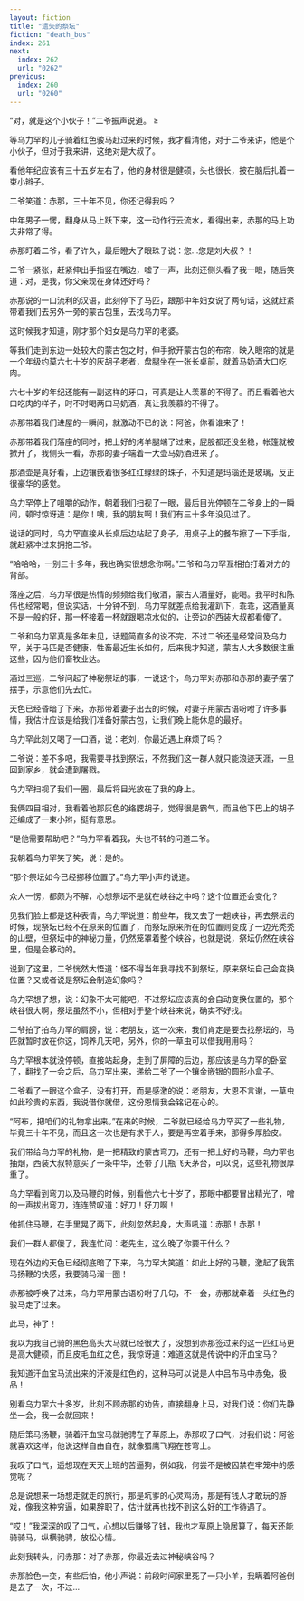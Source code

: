 ```yaml
---
layout: fiction
title: "遗失的祭坛"
fiction: "death_bus"
index: 261
next:
  index: 262
  url: "0262"
previous:
  index: 260
  url: "0260"
---
```

“对，就是这个小伙子！”二爷振声说道。 ≥

等乌力罕的儿子骑着红色骏马赶过来的时候，我才看清他，对于二爷来讲，他是个小伙子，但对于我来讲，这绝对是大叔了。

看他年纪应该有三十五岁左右了，他的身材很是健硕，头也很长，披在脑后扎着一束小辫子。

二爷笑道：赤那，三十年不见，你还记得我吗？

中年男子一愣，翻身从马上跃下来，这一动作行云流水，看得出来，赤那的马上功夫非常了得。

赤那盯着二爷，看了许久，最后瞪大了眼珠子说：您...您是刘大叔？！

二爷一紧张，赶紧伸出手指竖在嘴边，嘘了一声，此刻还侧头看了我一眼，随后笑道：对，是我，你父亲现在身体还好吗？

赤那说的一口流利的汉语，此刻停下了马匹，跟那中年妇女说了两句话，这就赶紧带着我们去另外一旁的蒙古包里，去找乌力罕。

这时候我才知道，刚才那个妇女是乌力罕的老婆。

等我们走到东边一处较大的蒙古包之时，伸手掀开蒙古包的布帘，映入眼帘的就是一个年级约莫六七十岁的灰胡子老者，盘腿坐在一张长桌前，就着马奶酒大口吃肉。

六七十岁的年纪还能有一副这样的牙口，可真是让人羡慕的不得了。而且看着他大口吃肉的样子，时不时喝两口马奶酒，真让我羡慕的不得了。

赤那带着我们进屋的一瞬间，就激动不已的说：阿爸，你看谁来了！

赤那带着我们落座的同时，把上好的烤羊腿端了过来，屁股都还没坐稳，帐篷就被掀开了，我侧头一看，赤那的妻子端着一大壶马奶酒进来了。

那酒壶是真好看，上边镶嵌着很多红红绿绿的珠子，不知道是玛瑙还是玻璃，反正很豪华的感觉。

乌力罕停止了咀嚼的动作，朝着我们扫视了一眼，最后目光停顿在二爷身上的一瞬间，顿时惊讶道：是你！噢，我的朋友啊！我们有三十多年没见过了。

说话的同时，乌力罕直接从长桌后边站起了身子，用桌子上的餐布擦了一下手指，就赶紧冲过来拥抱二爷。

“哈哈哈，一别三十多年，我也确实很想念你啊。”二爷和乌力罕互相拍打着对方的背部。

落座之后，乌力罕很是热情的频频给我们敬酒，蒙古人酒量好，能喝。我平时和陈伟也经常喝，但说实话，十分钟不到，乌力罕就差点给我灌趴下，乖乖，这酒量真不是一般的好，那一杯接着一杯就跟喝凉水似的，让旁边的西装大叔都看傻了。

二爷和乌力罕真是多年未见，话题简直多的说不完，不过二爷还是经常问及乌力罕，关于马匹是否健康，牲畜最近生长如何，后来我才知道，蒙古人大多数很注重这些，因为他们畜牧业达。

酒过三巡，二爷问起了神秘祭坛的事，一说这个，乌力罕对赤那和赤那的妻子摆了摆手，示意他们先去忙。

天色已经昏暗了下来，赤那带着妻子出去的时候，对妻子用蒙古语吩咐了许多事情，我估计应该是给我们准备好蒙古包，让我们晚上能休息的最好。

乌力罕此刻又喝了一口酒，说：老刘，你最近遇上麻烦了吗？

二爷说：差不多吧，我需要寻找到祭坛，不然我们这一群人就只能浪迹天涯，一旦回到家乡，就会遭到屠戮。

乌力罕扫视了我们一圈，最后将目光放在了我的身上。

我俩四目相对，我看着他那灰色的络腮胡子，觉得很是霸气，而且他下巴上的胡子还编成了一束小辫，挺有意思。

“是他需要帮助吧？”乌力罕看着我，头也不转的问道二爷。

我朝着乌力罕笑了笑，说：是的。

“那个祭坛如今已经挪移位置了。”乌力罕小声的说道。

众人一愣，都颇为不解，心想祭坛不是就在峡谷之中吗？这个位置还会变化？

见我们脸上都是这种表情，乌力罕说道：前些年，我又去了一趟峡谷，再去祭坛的时候，现祭坛已经不在原来的位置了，而祭坛原来所在的位置则变成了一边光秃秃的山壁，但祭坛中的神秘力量，仍然笼罩着整个峡谷，也就是说，祭坛仍然在峡谷里，但是会移动的。

说到了这里，二爷恍然大悟道：怪不得当年我寻找不到祭坛，原来祭坛自己会变换位置？又或者说是祭坛会制造幻象吗？

乌力罕想了想，说：幻象不太可能吧，不过祭坛应该真的会自动变换位置的，那个峡谷很大啊，祭坛虽然不小，但相对于整个峡谷来说，确实不好找。

二爷拍了拍乌力罕的肩膀，说：老朋友，这一次来，我们肯定是要去找祭坛的，马匹就暂时放在你这，饲养几天吧，另外，你的一草虫可以借我用用吗？

乌力罕根本就没停顿，直接站起身，走到了屏障的后边，那应该是乌力罕的卧室了，翻找了一会之后，乌力罕出来，递给二爷了一个镶金嵌银的圆形小盒子。

二爷看了一眼这个盒子，没有打开，而是感激的说：老朋友，大恩不言谢，一草虫如此珍贵的东西，我说借你就借，这份恩情我会铭记在心的。

“阿布，把咱们的礼物拿出来。”在来的时候，二爷就已经给乌力罕买了一些礼物，毕竟三十年不见，而且这一次也是有求于人，要是再空着手来，那得多厚脸皮。

我们带给乌力罕的礼物，是一把精致的蒙古弯刀，还有一把上好的马鞭，乌力罕也抽烟，西装大叔特意买了一条中华，还带了几瓶飞天茅台，可以说，这些礼物很厚重了。

乌力罕看到弯刀以及马鞭的时候，别看他六七十岁了，那眼中都要冒出精光了，噌的一声拔出弯刀，连连赞叹道：好刀！好刀啊！

他抓住马鞭，在手里晃了两下，此刻忽然起身，大声吼道：赤那！赤那！

我们一群人都傻了，我连忙问：老先生，这么晚了你要干什么？

现在外边的天色已经彻底暗了下来，乌力罕大笑道：如此上好的马鞭，激起了我策马扬鞭的快感，我要骑马溜一圈！

赤那被呼唤了过来，乌力罕用蒙古语吩咐了几句，不一会，赤那就牵着一头红色的骏马走了过来。

此马，神了！

我以为我自己骑的黑色高头大马就已经很大了，没想到赤那签过来的这一匹红马更是高大健硕，而且皮毛血红之色，我惊讶道：难道这就是传说中的汗血宝马？

我知道汗血宝马流出来的汗液是红色的，这种马可以说是人中吕布马中赤兔，极品！

别看乌力罕六十多岁，此刻不顾赤那的劝告，直接翻身上马，对我们说：你们先静坐一会，我一会就回来！

随后策马扬鞭，骑着汗血宝马就驰骋在了草原上，赤那叹了口气，对我们说：阿爸就喜欢这样，他说这样自由自在，就像猎鹰飞翔在苍穹上。

我叹了口气，遥想现在天天上班的苦逼狗，例如我，何尝不是被囚禁在牢笼中的感觉呢？

总是说想来一场想走就走的旅行，那是坑爹的心灵鸡汤，那是有钱人才敢玩的游戏，像我这种穷逼，如果辞职了，估计就再也找不到这么好的工作待遇了。

“哎！”我深深的叹了口气，心想以后赚够了钱，我也才草原上隐居算了，每天还能骑骑马，纵横驰骋，放松心情。

此刻我转头，问赤那：对了赤那，你最近去过神秘峡谷吗？

赤那脸色一变，有些后怕，他小声说：前段时间家里死了一只小羊，我瞒着阿爸倒是去了一次，不过...